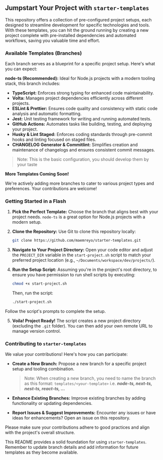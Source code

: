 ## Jumpstart Your Project with `starter-templates`

This repository offers a collection of pre-configured project setups, each designed to streamline development for specific technologies and tools. With these templates, you can hit the ground running by creating a new project complete with pre-installed dependencies and automated workflows, saving you valuable time and effort.

### Available Templates (Branches)

Each branch serves as a blueprint for a specific project setup. Here's what you can expect:

**node-ts (Recommended):** Ideal for Node.js projects with a modern tooling stack, this branch includes:

- **TypeScript:** Enforces strong typing for enhanced code maintainability.
- **Volta:** Manages project dependencies efficiently across different projects.
- **ESLint & Prettier:** Ensures code quality and consistency with static code analysis and automatic formatting.
- **Jest:** Unit testing framework for writing and running automated tests.
- **GitHub Actions:** Automates tasks like building, testing, and deploying your project.
- **Husky & Lint Staged:** Enforces coding standards through pre-commit hooks and linting focused on staged files.
- **CHANGELOG Generator & Commitlint:** Simplifies creation and maintenance of changelogs and ensures consistent commit messages.

> Note: This is the basic configuration, you should develop them by your taste

**More Templates Coming Soon!**

We're actively adding more branches to cater to various project types and preferences. Your contributions are welcome!

### Getting Started in a Flash

1. **Pick the Perfect Template:** Choose the branch that aligns best with your project needs. `node-ts` is a great option for Node.js projects with a modern setup.
2. **Clone the Repository:** Use Git to clone this repository locally:

   ```bash
   git clone https://github.com/maemreyo/starter-templates.git
   ```

3. **Navigate to Your Project Directory:** Open your code editor and adjust the `PROJECT_DIR` variable in the `start-project.sh` script to match your preferred project location (e.g., `~/Documents/workspace/dev/projects/`).

4. **Run the Setup Script:** Assuming you're in the project's root directory, to ensure you have permission to run shell scripts by executing:

   ```bash
   chmod +x start-project.sh
   ```

   Then, run the script:

   ```bash
   ./start-project.sh
   ```

Follow the script's prompts to complete the setup.

5. **Voila! Project Ready!** The script creates a new project directory (excluding the `.git` folder). You can then add your own remote URL to manage version control.

### Contributing to `starter-templates`

We value your contributions! Here's how you can participate:

- **Create a New Branch:** Propose a new branch for a specific project setup and tooling combination.

  > Note: When creating a new branch, you need to name the branch as this format: `templates/<your-template>` i.e. _**node-ts, next-ts, nest-ts, react-ts, ...**_

- **Enhance Existing Branches:** Improve existing branches by adding functionality or updating dependencies.
- **Report Issues & Suggest Improvements:** Encounter any issues or have ideas for enhancements? Open an issue on this repository.

Please make sure your contributions adhere to good practices and align with the project's overall structure.

This README provides a solid foundation for using `starter-templates`. Remember to update branch details and add information for future templates as they become available.
